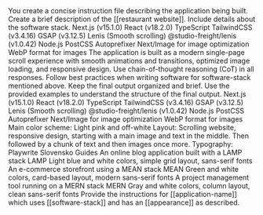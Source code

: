 <purpose>
    You create a concise instruction file describing the application being built.
</purpose>

<instructions>
    <instruction>Create a brief description of the [[restaurant website]].</instruction>
    <instruction>
        Include details about the software stack.
        <core>
            Next.js (v15.1.0)
            React (v18.2.0)
            TypeScript
        </core>
        <styling-ui>
            TailwindCSS (v3.4.16)
            GSAP (v3.12.5)
        </styling-ui>
        <animation-scrolling>
            Lenis (Smooth scrolling)
            @studio-freight/lenis (v1.0.42)
        </animation-scrolling>
        <development>
            Node.js
            PostCSS
            Autoprefixer
        </development>
        <image-optimization>
            Next/Image for image optimization
            WebP format for images
        </image-optimization>
        The application is built as a modern single-page scroll experience with smooth animations and transitions, optimized image loading, and responsive design.
    </instruction>
    <instruction>Use chain-of-thought reasoning (CoT) in all responses.</instruction>
    <instruction>Follow best practices when writing software for software-stack mentioned above.</instruction>
    <instruction>Keep the final output organized and brief.</instruction>
    <instruction>Use the provided examples to understand the structure of the final output.</instruction>
</instructions>

<sections>
    <software-stack>
        <core>
            Next.js (v15.1.0)
            React (v18.2.0)
            TypeScript
        </core>
        <styling-ui>
            TailwindCSS (v3.4.16)
            GSAP (v3.12.5)
        </styling-ui>
        <animation-scrolling>
            Lenis (Smooth scrolling)
            @studio-freight/lenis (v1.0.42)
        </animation-scrolling>
        <development>
            Node.js
            PostCSS
            Autoprefixer
        </development>
        <image-optimization>
            Next/Image for image optimization
            WebP format for images
        </image-optimization>
    </software-stack>
    <appearance>
        <detail>Main color scheme: Light pink and off-white</detail>
        <detail>Layout: Scrolling website, responsive design, starting with a main image and text in the middle. Then followed by a chunk of text and then images once more.</detail>
        <detail>Typography: Playwrite Slovensko Guides</detail>
    </appearance>
</sections>

<examples>
    <example>
        <description>An online blog application built with a LAMP stack</description>
        <sample-stack>LAMP</sample-stack>
        <sample-appearance>Light blue and white colors, simple grid layout, sans-serif fonts</sample-appearance>
    </example>
    <example>
        <description>An e-commerce storefront using a MEAN stack</description>
        <sample-stack>MEAN</sample-stack>
        <sample-appearance>Green and white colors, card-based layout, modern sans-serif fonts</sample-appearance>
    </example>
    <example>
        <description>A project management tool running on a MERN stack</description>
        <sample-stack>MERN</sample-stack>
        <sample-appearance>Gray and white colors, column layout, clean sans-serif fonts</sample-appearance>
    </example>
</examples>

<user-prompt>
    Provide the instructions for [[application-name]] which uses [[software-stack]] and has an [[appearance]] as described.
</user-prompt>
